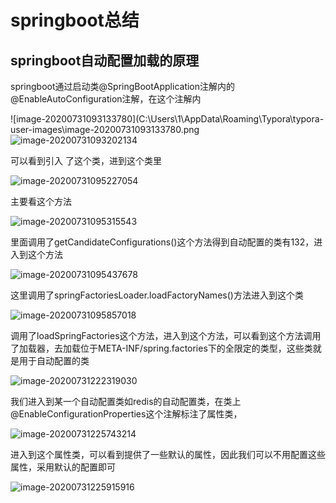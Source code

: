# springboot总结

## springboot自动配置加载的原理

springboot通过启动类@SpringBootApplication注解内的@EnableAutoConfiguration注解，在这个注解内

![image-20200731093133780](C:\Users\1\AppData\Roaming\Typora\typora-user-images\image-20200731093133780.png![image-20200731093202134](C:\Users\1\AppData\Roaming\Typora\typora-user-images\image-20200731093202134.png)

可以看到引入 了这个类，进到这个类里

![image-20200731095227054](C:\Users\1\AppData\Roaming\Typora\typora-user-images\image-20200731095227054.png)

主要看这个方法

![image-20200731095315543](C:\Users\1\AppData\Roaming\Typora\typora-user-images\image-20200731095315543.png)

里面调用了getCandidateConfigurations()这个方法得到自动配置的类有132，进入到这个方法

![image-20200731095437678](C:\Users\1\AppData\Roaming\Typora\typora-user-images\image-20200731095437678.png)

这里调用了springFactoriesLoader.loadFactoryNames()方法进入到这个类

![image-20200731095857018](C:\Users\1\AppData\Roaming\Typora\typora-user-images\image-20200731095857018.png)

调用了loadSpringFactories这个方法，进入到这个方法，可以看到这个方法调用了加载器，去加载位于META-INF/spring.factories下的全限定的类型，这些类就是用于自动配置的类

![image-20200731222319030](C:\Users\1\AppData\Roaming\Typora\typora-user-images\image-20200731222319030.png)

我们进入到某一个自动配置类如redis的自动配置类，在类上@EnableConfigurationProperties这个注解标注了属性类，



![image-20200731225743214](C:\Users\1\AppData\Roaming\Typora\typora-user-images\image-20200731225743214.png)

进入到这个属性类，可以看到提供了一些默认的属性，因此我们可以不用配置这些属性，采用默认的配置即可

![image-20200731225915916](C:\Users\1\AppData\Roaming\Typora\typora-user-images\image-20200731225915916.png)